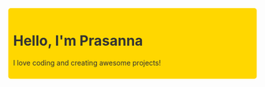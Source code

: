 <div style="background-color: #FFD700; padding: 10px; border-radius: 5px;">
   <h1 style="color: #333;">Hello, I'm Prasanna</h1>
   <p style="color: #333;">I love coding and creating awesome projects!</p>
</div>

